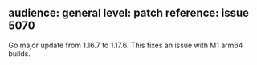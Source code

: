 audience: general
level: patch
reference: issue 5070
---
Go major update from 1.16.7 to 1.17.6. This fixes an issue with M1 arm64 builds.
